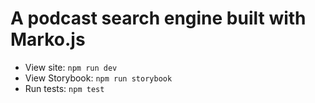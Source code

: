 # A podcast search engine built with Marko.js

- View site: `npm run dev`
- View Storybook: `npm run storybook`
- Run tests: `npm test`
